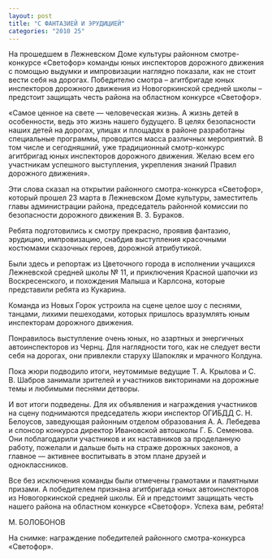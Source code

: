 ```yaml
---
layout: post
title: "С ФАНТАЗИЕЙ И ЭРУДИЦИЕЙ"
categories: "2010 25"
---
```


На прошедшем в Лежневском Доме культуры районном смотре-конкурсе «Светофор» команды  юных инспекторов дорожного движения с помощью выдумки и импровизации наглядно показали, как не стоит вести себя на дорогах. Победителю смотра – агитбригаде юных инспекторов дорожного движения из Новогоркинской средней школы – предстоит защищать честь района на областном конкурсе «Светофор».

«Самое ценное на свете — человеческая жизнь. А жизнь детей в особенности, ведь это жизнь нашего будущего. В целях безопасности наших детей на дорогах, улицах и площадях в районе разработаны специальные программы, проводится масса различных мероприятий. В том числе и сегодняшний, уже традиционный смотр-конкурс агитбригад юных инспекторов дорожного движения. Желаю всем его участникам успешного выступления, укрепления знаний Правил дорожного движения».

Эти слова сказал на открытии районного смотра-конкурса «Светофор», который прошел 23 марта в Лежневском Доме культуры, заместитель главы администрации района, председатель районной комиссии по безопасности дорожного движения В. З. Бураков.

Ребята подготовились к смотру прекрасно, проявив фантазию, эрудицию, импровизацию, снабдив выступления красочными костюмами сказочных героев, дорожной атрибутикой.

Были здесь и репортаж из Цветочного города в исполнении учащихся Лежневской средней школы № 11, и приключения Красной шапочки из Воскресенского, и похождения Малыша и Карлсона, которые представили ребята из Кукарина.

Команда из Новых Горок устроила на сцене целое шоу с песнями, танцами, лихими пешеходами, которых пришлось вразумлять юным инспекторам дорожного движения.

Понравилось выступление очень юных, но азартных и энергичных автоинспекторов из Чернц. Для наглядности того, как не следует вести себя на дорогах, они привлекли старуху Шапокляк и мрачного Колдуна.

Пока жюри подводило итоги, неутомимые ведущие Т. А. Крылова и С. В. Шабров занимали зрителей и участников викторинами на дорожные темы и любимыми песнями детворы.

И вот итоги подведены. Для их объявления и награждения участников на сцену поднимаются председатель жюри инспектор ОГИБДД С. Н. Белоусов, заведующая районным отделом образования А. А. Лебедева и спонсор конкурса директор Ивановской автошколы Г. Б. Семенова. Они поблагодарили участников и их наставников за проделанную работу, пожелали и дальше быть на страже дорожных законов, а главное — активнее воспитывать в этом плане друзей и одноклассников.

Все без исключения команды были отмечены грамотами и памятными призами. А победителем признана агитбригада юных автоинспекторов из Новогоркинской средней школы. Ей и предстоимт защищать честь нашего района на областном конкурсе «Светофор». Успеха вам, ребята!

М. БОЛОБОНОВ

На снимке: награждение победителей районного смотра-конкурса «Светофор».


